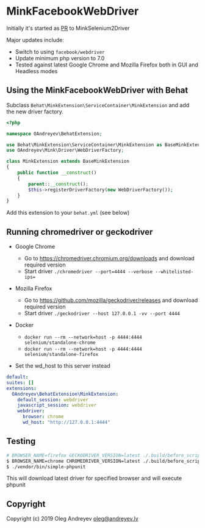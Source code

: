 MinkFacebookWebDriver
=================================

Initially it's started as [PR](https://github.com/minkphp/MinkSelenium2Driver/pull/304) to MinkSelenium2Driver

Major updates include:
 - Switch to using `facebook/webdriver`
 - Update minimum php version to 7.0
 - Tested against latest Google Chrome and Mozilla Firefox both in GUI and Headless modes

## Using the MinkFacebookWebDriver with Behat

Subclass `Behat\MinkExtension\ServiceContainer\MinkExtension` and add the new driver factory.

```php
<?php

namespace OAndreyev\BehatExtension;

use Behat\MinkExtension\ServiceContainer\MinkExtension as BaseMinkExtension;
use OAndreyev\Mink\Driver\WebDriverFactory;

class MinkExtension extends BaseMinkExtension
{
    public function __construct()
    {
        parent::__construct();
        $this->registerDriverFactory(new WebDriverFactory());
    }
}
```

Add this extension to your `behat.yml` (see below)

## Running chromedriver or geckodriver

- Google Chrome
    - Go to https://chromedriver.chromium.org/downloads and download required version
    - Start driver `./chromedriver --port=4444 --verbose --whitelisted-ips=`
    
- Mozilla Firefox
    - Go to https://github.com/mozilla/geckodriver/releases and download required version
    - Start driver `./geckodriver --host 127.0.0.1 -vv --port 4444`
- Docker
    - `docker run --rm --network=host -p 4444:4444 selenium/standalone-chrome`
    - `docker run --rm --network=host -p 4444:4444 selenium/standalone-firefox`

- Set the wd_host to this server instead 
```yaml
default:
suites: []
extensions:
  OAndreyev\BehatExtension\MinkExtension:
    default_session: webdriver
    javascript_session: webdriver
    webdriver:
      browser: chrome
      wd_host: "http://127.0.0.1:4444"
```
## Testing

```bash
# BROWSER_NAME=firefox GECKODRIVER_VERSION=latest ./.build/before_script.sh
$ BROWSER_NAME=chrome CHROMEDRIVER_VERSION=latest ./.build/before_script.sh
$ ./vendor/bin/simple-phpunit
```

This will download latest driver for specified browser and will execute phpunit

## Copyright

Copyright (c) 2019 Oleg Andreyev <oleg@andreyev.lv>
